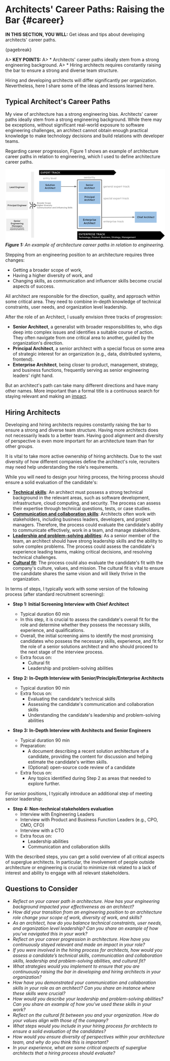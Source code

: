 

# Architects' Career Paths: Raising the Bar {#career}

**IN THIS SECTION, YOU WILL:**  Get ideas and tips about developing architects' career paths.

{pagebreak}

A> **KEY POINTS:**
A> * Architects' career paths ideally stem from a strong engineering background.
A> * Hiring architects requires constantly raising the bar to ensure a strong and diverse team structure.  

Hiring and developing architects will differ significantly per organization. Nevertheless, here I share some of the ideas and lessons learned here.

## Typical Architect's Career Paths

My view of architecture has a strong engineering bias. Architects' career paths ideally stem from a strong engineering background. While there may be exceptions, without significant real-world exposure to software engineering challenges, an architect cannot obtain enough practical knowledge to make technology decisions and build relations with developer teams. 

Regarding career progression, Figure 1 shows an example of architecture career paths in relation to engineering, which I used to define architecture career paths. 

![](assets/images/arch/career-paths.png)
***Figure 1:** An example of architecture career paths in relation to engineering.*

Stepping from an engineering position to an architecture requires three changes:
* Getting a broader scope of work,
* Having a higher diversity of work, and 
* Changing skills, as communication and influencer skills become crucial aspects of success.

All architect are responsible for the direction, quality, and approach within some critical area. They need to combine in-depth knowledge of technical constraints, user needs, and organization level leadership.

After the role of an Architect, I usually envision three tracks of progression:
* **Senior Architect**, a generalist with broader responsibilities to, who digs deep into complex issues and identifies a suitable course of action. They often navigate from one critical area to another, guided by the organization's direction.
* **Principal Architect**, a senior architect with a special focus on some area of strategic interest for an organization (e.g., data, distributed systems, frontend).
* **Enterprise Architect**, being closer to product, management, strategy, and business functions, frequently serving as senior engineering leaders' right hand. 

But an architect's path can take many different directions and have many other names. More important than a formal title is a continuous search for staying relevant and making an [impact](#impact).

## Hiring Architects

Developing and hiring architects requires constantly raising the bar to ensure a strong and diverse team structure. Having more architects does not necessarily leads to a better team. Having good alignment and diversity of perspective is even more important for an architecture team than for other groups.

It is vital to take more active ownership of hiring architects. Due to the vast diversity of how different companies define the architect's role, recruiters may need help understanding the role's requirements.

While you will need to design your hiring process, the hiring process should ensure a solid evaluation of the candidate's:
  * **[Technical skills](#skills)**: An architect must possess a strong technical background in the relevant areas, such as software development, infrastructure, cloud computing, and security. The process can assess their expertise through technical questions, tests, or case studies.
  * **[Communication and collaboration skills](#skills)**: Architects often work with stakeholders, including business leaders, developers, and project managers. Therefore, the process could evaluate the candidate's ability to communicate effectively, work in a team, and manage stakeholders.
  * **[Leadership and problem-solving abilities](#impact)**: As a senior member of the team, an architect should have strong leadership skills and the ability to solve complex problems. The process could assess the candidate's experience leading teams, making critical decisions, and resolving technical challenges.
  * **[Cultural fit](Leadership)**: The process could also evaluate the candidate's fit with the company's culture, values, and mission. The cultural fit is vital to ensure the candidate shares the same vision and will likely thrive in the organization.

In terms of steps, I typically work with some version of the following process (after standard recruitment screening):

* **Step 1: Initial Screening Interview with Chief Architect**
  * Typical duration 60 min
  * In this step, it is crucial to assess the candidate's overall fit for the role and determine whether they possess the necessary skills, experience, and qualifications. 
  * Overall, the initial screening aims to identify the most promising candidates who possess the necessary skills, experience, and fit for the role of a senior solutions architect and who should proceed to the next stage of the interview process.
  * Extra focus on:
      * Cultural fit
      * Leadership and problem-solving abilities
    
* **Step 2: In-Depth Interview with Senior/Principle/Enterprise Architects**
  * Typical duration 90 min
  * Extra focus on:
    * Evaluating the candidate's technical skills
    * Assessing the candidate's communication and collaboration skills
    * Understanding the candidate's leadership and problem-solving abilities

* **Step 3: In-Depth Interview with Architects and Senior Engineers**
  * Typical duration 90 min
  * Preparation:
      * A document describing a recent solution architecture of a candidate, providing the content for discussion and helping estimate the candidate's written skills.
      * (Optional) open-source code review of a candidate
  * Extra focus on:
    * Any topics identified during Step 2 as areas that needed to explore further.
  
For senior positions, I typically introduce an additional step of meeting senior leadership:
* **Step 4: Non-technical stakeholders evaluation**
  * Interview with Engineering Leaders
  * Interview with Product and Business Function Leaders (e.g., CPO, CMO, CFO)
  * Interview with a CTO
  * Extra focus on:
     * Leadership abilities
     * Communication and collaboration skills

With the described steps, you can get a solid overview of all critical aspects of superglue architects. In particular, the involvement of people outside architecture or engineering is crucial to minimize risk related to a lack of interest and ability to engage with all relevant stakeholders.

## Questions to Consider

* *Reflect on your career path in architecture. How has your engineering background impacted your effectiveness as an architect?*
* *How did your transition from an engineering position to an architecture role change your scope of work, diversity of work, and skills?*
* *As an architect, how do you balance technical constraints, user needs, and organization level leadership? Can you share an example of how you've navigated this in your work?*
* *Reflect on your career progression in architecture. How have you continuously stayed relevant and made an impact in your role?*
* *If you were involved in the hiring process for architects, how would you assess a candidate’s technical skills, communication and collaboration skills, leadership and problem-solving abilities, and cultural fit?*
* *What strategies would you implement to ensure that you are continuously raising the bar in developing and hiring architects in your organization?*
* *How have you demonstrated your communication and collaboration skills in your role as an architect? Can you share an instance where these skills were crucial?*
* *How would you describe your leadership and problem-solving abilities? Can you share an example of how you've used these skills in your work?*
* *Reflect on the cultural fit between you and your organization. How do your values align with those of the company?*
* *What steps would you include in your hiring process for architects to ensure a solid evaluation of the candidates?*
* *How would you ensure diversity of perspectives within your architecture team, and why do you think this is important?*
* *In your experience, what are some critical aspects of superglue architects that a hiring process should evaluate?*